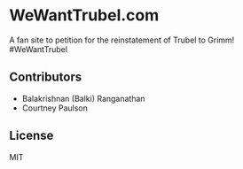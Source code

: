 # WeWantTrubel.com
A fan site to petition for the reinstatement of Trubel to Grimm! #WeWantTrubel

## Contributors
* Balakrishnan (Balki) Ranganathan
* Courtney Paulson

## License
MIT